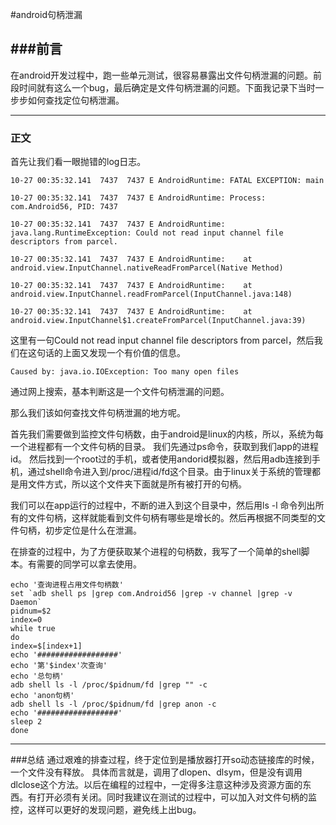 #android句柄泄漏

###前言
---
在android开发过程中，跑一些单元测试，很容易暴露出文件句柄泄漏的问题。前段时间就有这么一个bug，最后确定是文件句柄泄漏的问题。下面我记录下当时一步步如何查找定位句柄泄漏。

---

### 正文
首先让我们看一眼抛错的log日志。

```
10-27 00:35:32.141  7437  7437 E AndroidRuntime: FATAL EXCEPTION: main

10-27 00:35:32.141  7437  7437 E AndroidRuntime: Process: com.Android56, PID: 7437

10-27 00:35:32.141  7437  7437 E AndroidRuntime: java.lang.RuntimeException: Could not read input channel file descriptors from parcel.

10-27 00:35:32.141  7437  7437 E AndroidRuntime: 	at android.view.InputChannel.nativeReadFromParcel(Native Method)

10-27 00:35:32.141  7437  7437 E AndroidRuntime: 	at android.view.InputChannel.readFromParcel(InputChannel.java:148)

10-27 00:35:32.141  7437  7437 E AndroidRuntime: 	at android.view.InputChannel$1.createFromParcel(InputChannel.java:39)
```
这里有一句Could not read input channel file descriptors from parcel，然后我们在这句话的上面又发现一个有价值的信息。

```
Caused by: java.io.IOException: Too many open files
```
通过网上搜索，基本判断这是一个文件句柄泄漏的问题。

那么我们该如何查找文件句柄泄漏的地方呢。

首先我们需要做到监控文件句柄数，由于android是linux的内核，所以，系统为每一个进程都有一个文件句柄的目录。
我们先通过ps命令，获取到我们app的进程id。
然后找到一个root过的手机，或者使用andorid模拟器，然后用adb连接到手机，通过shell命令进入到/proc/进程id/fd这个目录。由于linux关于系统的管理都是用文件方式，所以这个文件夹下面就是所有被打开的句柄。

我们可以在app运行的过程中，不断的进入到这个目录中，然后用ls -l 命令列出所有的文件句柄，这样就能看到文件句柄有哪些是增长的。然后再根据不同类型的文件句柄，初步定位是什么在泄漏。

在排查的过程中，为了方便获取某个进程的句柄数，我写了一个简单的shell脚本。有需要的同学可以拿去使用。

```
echo '查询进程占用文件句柄数'
set `adb shell ps |grep com.Android56 |grep -v channel |grep -v Daemon`
pidnum=$2
index=0
while true
do
index=$[index+1]
echo '##################'
echo '第'$index'次查询'
echo '总句柄'
adb shell ls -l /proc/$pidnum/fd |grep "" -c
echo 'anon句柄'
adb shell ls -l /proc/$pidnum/fd |grep anon -c
echo '##################'
sleep 2
done
```

---
###总结
通过艰难的排查过程，终于定位到是播放器打开so动态链接库的时候，一个文件没有释放。
具体而言就是，调用了dlopen、dlsym，但是没有调用dlclose这个方法。以后在编程的过程中，一定得多注意这种涉及资源方面的东西。有打开必须有关闭。同时我建议在测试的过程中，可以加入对文件句柄的监控，这样可以更好的发现问题，避免线上出bug。








